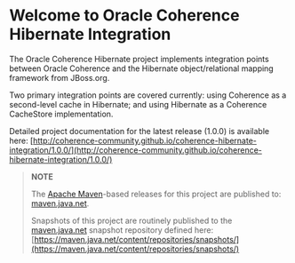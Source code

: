 Welcome to Oracle Coherence Hibernate Integration
=================================================

The Oracle Coherence Hibernate project implements integration points between Oracle Coherence and the Hibernate
object/relational mapping framework from JBoss.org.  

Two primary integration points are covered currently: using Coherence as a second-level cache in
Hibernate; and using Hibernate as a Coherence CacheStore implementation.

Detailed project documentation for the latest release (1.0.0) is available
here: [http://coherence-community.github.io/coherence-hibernate-integration/1.0.0/](http://coherence-community.github.io/coherence-hibernate-integration/1.0.0/)

> **NOTE**
>
> The [Apache Maven](http://maven.apache.org)-based releases for this project are published to: [maven.java.net](https://maven.java.net).
>
> Snapshots of this project are routinely published to the [maven.java.net](https://maven.java.net) snapshot repository defined here: [https://maven.java.net/content/repositories/snapshots/](https://maven.java.net/content/repositories/snapshots/)
